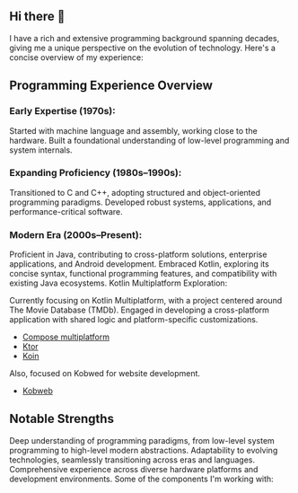 ## Hi there 👋 

<!--
**corbettcode/corbettcode** is a ✨ _special_ ✨ repository because its `README.md` (this file) appears on your GitHub profile.

Here are some ideas to get you started:

- 🔭 I’m currently working on ...
- 🌱 I’m currently learning ...
- 👯 I’m looking to collaborate on ...
- 🤔 I’m looking for help with ...
- 💬 Ask me about ...
- 📫 How to reach me: ...
- 😄 Pronouns: ...
- ⚡ Fun fact: ...
-->
I have a rich and extensive programming background spanning decades, giving me a unique perspective on the evolution of technology. Here's a concise overview of my experience:

## Programming Experience Overview

### Early Expertise (1970s):

Started with machine language and assembly, working close to the hardware.
Built a foundational understanding of low-level programming and system internals.

### Expanding Proficiency (1980s–1990s):

Transitioned to C and C++, adopting structured and object-oriented programming paradigms.
Developed robust systems, applications, and performance-critical software.

### Modern Era (2000s–Present):

Proficient in Java, contributing to cross-platform solutions, enterprise applications, and Android development.
Embraced Kotlin, exploring its concise syntax, functional programming features, and compatibility with existing Java ecosystems.
Kotlin Multiplatform Exploration:

Currently focusing on Kotlin Multiplatform, with a project centered around The Movie Database (TMDb).
Engaged in developing a cross-platform application with shared logic and platform-specific customizations. 

- [Compose multiplatform](https://github.com/JetBrains/compose-multiplatform)
- [Ktor](https://ktor.io/)
- [Koin](https://insert-koin.io/)

Also, focused on Kobwed for website development.

- [Kobweb](https://github.com/varabyte/kobweb)

## Notable Strengths
Deep understanding of programming paradigms, from low-level system programming to high-level modern abstractions.
Adaptability to evolving technologies, seamlessly transitioning across eras and languages.
Comprehensive experience across diverse hardware platforms and development environments. Some of the components I'm working with:
